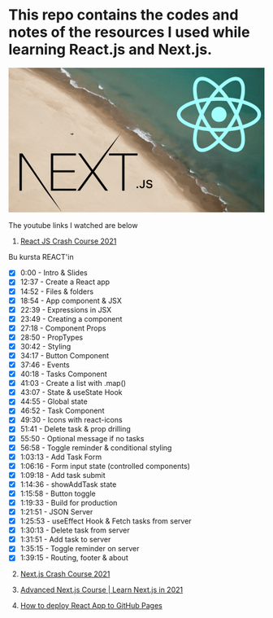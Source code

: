 # This repo contains the codes and notes of the resources I used while learning React.js and Next.js.

![](https://raw.githubusercontent.com/cihat/react-crash-course/master/img/Next.js-react.png)

The youtube links I watched are below

1. [React JS Crash Course 2021](https://www.youtube.com/watch?v=w7ejDZ8SWv8&list=RDCMUC29ju8bIPH5as8OGnQzwJyA&index=2)

Bu kursta REACT'in

- [x] 0:00 - Intro & Slides
- [x] 12:37 - Create a React app
- [x] 14:52 - Files & folders
- [x] 18:54 - App component & JSX
- [x] 22:39 - Expressions in JSX
- [x] 23:49 - Creating a component
- [x] 27:18 - Component Props
- [x] 28:50 - PropTypes
- [x] 30:42 - Styling
- [x] 34:17 - Button Component
- [x] 37:46 - Events
- [x] 40:18 - Tasks Component
- [x] 41:03 - Create a list with .map()
- [x] 43:07 - State & useState Hook
- [x] 44:55 - Global state
- [x] 46:52 - Task Component
- [x] 49:30 - Icons with react-icons
- [x] 51:41 - Delete task & prop drilling
- [x] 55:50 - Optional message if no tasks
- [x] 56:58 - Toggle reminder & conditional styling
- [x] 1:03:13 - Add Task Form
- [x] 1:06:16 - Form input state (controlled components)
- [x] 1:09:18 - Add task submit
- [x] 1:14:36 - showAddTask state
- [x] 1:15:58 - Button toggle
- [x] 1:19:33 - Build for production
- [x] 1:21:51 - JSON Server
- [x] 1:25:53 - useEffect Hook & Fetch tasks from server
- [x] 1:30:13 - Delete task from server
- [x] 1:31:51 - Add task to server
- [x] 1:35:15 - Toggle reminder on server
- [x] 1:39:15 - Routing, footer & about

2. [Next.js Crash Course 2021](https://www.youtube.com/watch?v=mTz0GXj8NN0)
3. [Advanced Next.js Course | Learn Next.js in 2021](https://www.youtube.com/watch?v=EJVGzyWSCBE)

4. [How to deploy React App to GitHub Pages](https://dev.to/yuribenjamin/how-to-deploy-react-app-in-github-pages-2a1f)
